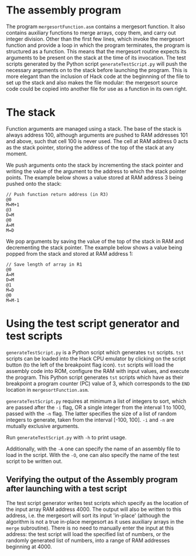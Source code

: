 # The assembly program

The program `mergesortFunction.asm` contains a mergesort function. It also contains auxiliary functions to merge arrays, copy them, and carry out integer division. Other than the first few lines, which invoke the mergesort function and provide a loop in which the program terminates, the program is structured as a function. This means that the mergesort routine expects its arguments to be present on the stack at the time of its invocation. The test scripts generated by the Python script `generateTestScript.py` will push the necessary arguments on to the stack before launching the program. This is more elegant than the inclusion of Hack code at the beginnning of the file to set up the stack and also makes the file modular: the mergesort source code could be copied into another file for use as a function in its own right.

# The stack

Function arguments are managed using a stack. The base of the stack is always address 100, although arguments are pushed to RAM addresses 101 and above, such that cell 100 is never used. The cell at RAM address 0 acts as the stack pointer, storing the address of the top of the stack at any moment.

We push arguments onto the stack by incrementing the stack pointer and writing the value of the argument to the address to which the stack pointer points. The example below shows a value stored at RAM address 3 being pushed onto the stack:

	// Push function return address (in R3)
	@0
	M=M+1
	@3
	D=M
	@0
	A=M
	M=D

We pop arguments by saving the value of the top of the stack in RAM and decrementing the stack pointer. The example below shows a value being popped from the stack and stored at RAM address 1:

	// Save length of array in R1
	@0
	A=M
	D=M
	@1
	M=D
	@0
	M=M-1	

# Using the test script generator and test scripts

`generateTestScript.py` is a Python script which generates `tst` scripts. `tst` scripts can be loaded into the Hack CPU emulator by clicking on the script button (to the left of the breakpoint flag icon). `tst` scripts will load the assembly code into ROM, configure the RAM with input values, and execute the program. This Python script generates `tst` scripts which have as their breakpoint a program counter (PC) value of 3, which corresponds to the `END` location in `mergesortFunction.asm`.

`generateTestScript.py` requires at minimum a list of integers to sort, which are passed after the `-i` flag, OR a single integer from the interval 1 to 1000, passed with the `-n` flag. The latter specifies the size of a list of random integers to generate, taken from the interval [-100, 100]. `-i` and `-n` are mutually exclusive arguments.

Run `generateTestScript.py` with `-h` to print usage.

Additionally, with the `-A` one can specify the name of an assembly file to load in the script. With the `-O`, one can also specify the name of the test script to be written out.

## Verifying the output of the Assembly program after launching with a test script

The test script generator writes test scripts which specify as the location of the input array RAM address 4000. The output will also be written to this address, i.e. the mergesort will sort its input 'in-place' (although the algorithm is not a true in-place mergesort as it uses auxiliary arrays in the `merge` subroutine). There is no need to manually enter the input at this address: the test script will load the specified list of numbers, or the randomly generated list of numbers, into a range of RAM addresses beginning at 4000.
